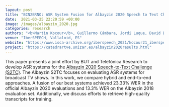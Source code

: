 ```yaml
---
layout: post
title: "BCN2BRNO: ASR System Fusion for Albayzin 2020 Speech to Text Challenge"
date:  2021-03-25 22:20:59 +00:00
image: /images/albayzin_2020.jpg
categories: research
authors: "<b>Martin Kocour</b>, Guillermo Cámbara, Jordi Luque, David Bonet, Mireia Farrús, Martin Karafiát, Karel Veselý, Jan Černocký"
venue: "IberSPEECH, Vallaloid, ES"
website: "https://www.isca-archive.org/iberspeech_2021/kocour21_iberspeech.html"
project: "https://catedrartve.unizar.es/albayzin2020results.html"
---
```

This paper presents a joint effort by BUT and Telefónica Research to develop ASR systems for the <a href="https://catedrartve.unizar.es/albayzin2020.html">Albayzin 2020 Speech-to-Text Challenge (S2TC)</a>. The Albayzin S2TC focuses on evaluating ASR systems for broadcast TV shows. In this work, we compare hybrid and end-to-end approaches. A fusion of our best systems achieved 23.33% WER in the official Albayzin 2020 evaluations and 13.3% WER on the Albayzin 2018 evaluation set. Additionally, we discuss efforts to retrieve high-quality transcripts for training.